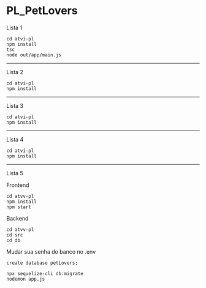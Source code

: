 # PL_PetLovers

Lista 1
```
cd atvi-pl
npm install
tsc
node out/app/main.js
```
--------------------
Lista 2
```
cd atvi-pl
npm install
```
----------------
Lista 3
```
cd atvi-pl
npm install
```
--------------
Lista 4
```
cd atvi-pl
npm install
```
------------
Lista 5

Frontend
```
cd atvv-pl
npm install
npm start
```

Backend
```
cd atvv-pl
cd src
cd db
```
Mudar sua senha do banco no .env
```mysql
create database petLovers;
```
```
npx sequelize-cli db:migrate
nodemon app.js
```

